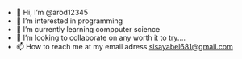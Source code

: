 - 👋 Hi, I’m @arod12345 
- 👀 I’m interested in programming
- 🌱 I’m currently learning compputer science
- 💞️ I’m looking to collaborate on any worth it to try....
- 📫 How to reach me at  my email adress sisayabel681@gmail.com

<!---
arod12345/arod12345 is a ✨ special ✨ repository because its `README.md` (this file) appears on your GitHub profile.
You can click the Preview link to take a look at your changes.
--->
